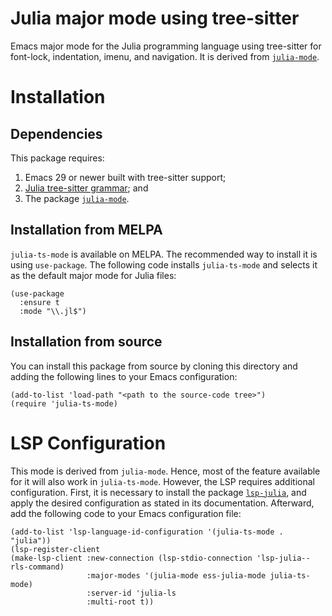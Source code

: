 # Julia major mode using tree-sitter

Emacs major mode for the Julia programming language using tree-sitter for
font-lock, indentation, imenu, and navigation. It is derived from
[`julia-mode`](https://github.com/JuliaEditorSupport/julia-emacs).

# Installation

## Dependencies

This package requires:

1. Emacs 29 or newer built with tree-sitter support;
2. [Julia tree-sitter grammar](https://github.com/tree-sitter/tree-sitter-julia); and
3. The package [`julia-mode`](https://github.com/JuliaEditorSupport/julia-emacs).

## Installation from MELPA

`julia-ts-mode` is available on MELPA. The recommended way to install it is
using `use-package`. The following code installs `julia-ts-mode` and selects it
as the default major mode for Julia files:

``` emacs-lisp
(use-package
  :ensure t
  :mode "\\.jl$")
```

## Installation from source

You can install this package from source by cloning this directory and adding
the following lines to your Emacs configuration:

``` emacs-lisp
(add-to-list 'load-path "<path to the source-code tree>")
(require 'julia-ts-mode)
```

# LSP Configuration

This mode is derived from `julia-mode`. Hence, most of the feature available for
it will also work in `julia-ts-mode`. However, the LSP requires additional
configuration. First, it is necessary to install the package
[`lsp-julia`](https://github.com/gdkrmr/lsp-julia), and apply the desired
configuration as stated in its documentation. Afterward, add the following code
to your Emacs configuration file:

``` emacs-lisp
(add-to-list 'lsp-language-id-configuration '(julia-ts-mode . "julia"))
(lsp-register-client
(make-lsp-client :new-connection (lsp-stdio-connection 'lsp-julia--rls-command)
                 :major-modes '(julia-mode ess-julia-mode julia-ts-mode)
                 :server-id 'julia-ls
                 :multi-root t))
```
